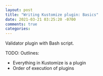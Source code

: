 ```yaml
---
layout: post
title: "Writing Kustomize plugin: Basics"
date: 2021-03-21 03:25:20 -0700
comments: true
categories: 
---
```


Validator plugin with Bash script.

TODO: Outlines:

* Everything in Kustomize is a plugin
* Order of execution of plugins

